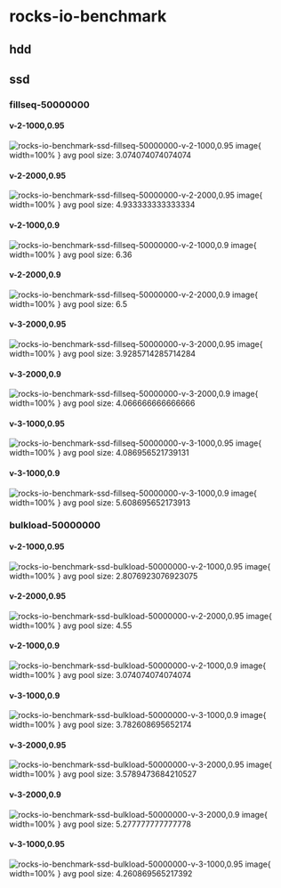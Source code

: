 # rocks-io-benchmark
## hdd
## ssd
### fillseq-50000000
#### v-2-1000,0.95
![rocks-io-benchmark-ssd-fillseq-50000000-v-2-1000,0.95 image](figures/rocks-io-benchmark-ssd-fillseq-50000000-v-2-1000,0.95.png){ width=100% }
avg pool size: 3.074074074074074

#### v-2-2000,0.95
![rocks-io-benchmark-ssd-fillseq-50000000-v-2-2000,0.95 image](figures/rocks-io-benchmark-ssd-fillseq-50000000-v-2-2000,0.95.png){ width=100% }
avg pool size: 4.933333333333334

#### v-2-1000,0.9
![rocks-io-benchmark-ssd-fillseq-50000000-v-2-1000,0.9 image](figures/rocks-io-benchmark-ssd-fillseq-50000000-v-2-1000,0.9.png){ width=100% }
avg pool size: 6.36

#### v-2-2000,0.9
![rocks-io-benchmark-ssd-fillseq-50000000-v-2-2000,0.9 image](figures/rocks-io-benchmark-ssd-fillseq-50000000-v-2-2000,0.9.png){ width=100% }
avg pool size: 6.5

#### v-3-2000,0.95
![rocks-io-benchmark-ssd-fillseq-50000000-v-3-2000,0.95 image](figures/rocks-io-benchmark-ssd-fillseq-50000000-v-3-2000,0.95.png){ width=100% }
avg pool size: 3.9285714285714284

#### v-3-2000,0.9
![rocks-io-benchmark-ssd-fillseq-50000000-v-3-2000,0.9 image](figures/rocks-io-benchmark-ssd-fillseq-50000000-v-3-2000,0.9.png){ width=100% }
avg pool size: 4.066666666666666

#### v-3-1000,0.95
![rocks-io-benchmark-ssd-fillseq-50000000-v-3-1000,0.95 image](figures/rocks-io-benchmark-ssd-fillseq-50000000-v-3-1000,0.95.png){ width=100% }
avg pool size: 4.086956521739131

#### v-3-1000,0.9
![rocks-io-benchmark-ssd-fillseq-50000000-v-3-1000,0.9 image](figures/rocks-io-benchmark-ssd-fillseq-50000000-v-3-1000,0.9.png){ width=100% }
avg pool size: 5.608695652173913

### bulkload-50000000
#### v-2-1000,0.95
![rocks-io-benchmark-ssd-bulkload-50000000-v-2-1000,0.95 image](figures/rocks-io-benchmark-ssd-bulkload-50000000-v-2-1000,0.95.png){ width=100% }
avg pool size: 2.8076923076923075

#### v-2-2000,0.95
![rocks-io-benchmark-ssd-bulkload-50000000-v-2-2000,0.95 image](figures/rocks-io-benchmark-ssd-bulkload-50000000-v-2-2000,0.95.png){ width=100% }
avg pool size: 4.55

#### v-2-1000,0.9
![rocks-io-benchmark-ssd-bulkload-50000000-v-2-1000,0.9 image](figures/rocks-io-benchmark-ssd-bulkload-50000000-v-2-1000,0.9.png){ width=100% }
avg pool size: 3.074074074074074

#### v-3-1000,0.9
![rocks-io-benchmark-ssd-bulkload-50000000-v-3-1000,0.9 image](figures/rocks-io-benchmark-ssd-bulkload-50000000-v-3-1000,0.9.png){ width=100% }
avg pool size: 3.782608695652174

#### v-3-2000,0.95
![rocks-io-benchmark-ssd-bulkload-50000000-v-3-2000,0.95 image](figures/rocks-io-benchmark-ssd-bulkload-50000000-v-3-2000,0.95.png){ width=100% }
avg pool size: 3.5789473684210527

#### v-3-2000,0.9
![rocks-io-benchmark-ssd-bulkload-50000000-v-3-2000,0.9 image](figures/rocks-io-benchmark-ssd-bulkload-50000000-v-3-2000,0.9.png){ width=100% }
avg pool size: 5.277777777777778

#### v-3-1000,0.95
![rocks-io-benchmark-ssd-bulkload-50000000-v-3-1000,0.95 image](figures/rocks-io-benchmark-ssd-bulkload-50000000-v-3-1000,0.95.png){ width=100% }
avg pool size: 4.260869565217392

